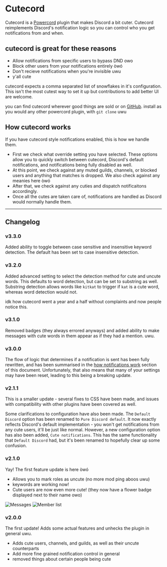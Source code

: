 # Cutecord
Cutecord is a [Powercord](https://powercord.dev) plugin that
makes Discord a bit cuter. Cutecord reimplements Discord's notification
logic so you can control who you get notifications from and when.

## cutecord is great for these reasons
- Allow notifications from specific users to bypass DND owo
- Block other users from your notifications entirely òwó
- Don't recieve notifications when you're invisible uwu
- y'all cute

cutecord expects a comma separated list of snowflakes in it's
configuration. This isn't the most cutest way to set it up but
contributions to add better UI are welcome.

you can find cutecord wherever good things are sold or on
[GitHub](https://github.com/powercord-community/cutecord).
install as you would any other powercord plugin, with
`git clone` uwu

## How cutecord works
If you have cutecord style notifications enabled, this is how we handle them.
- First we check what override setting you have selected. These options allow
  you to quickly switch between cutecord, Discord's default notifications, and
  notifications being fully disabled as well.
- At this point, we check against any muted guilds, channels, or blocked users
  and anything that matches is dropped. We also check against any meanies here
  òwó
- After that, we check against any cuties and dispatch notificaitons
  accordingly.
- Once all the cutes are taken care of, notifications are handled as Discord
  would normally handle them.

---
## Changelog
### v3.3.0
Added ability to toggle between case sensitive and insensitive keyword
detection. The default has been set to case insensitive detection.

### v3.2.0
Added advanced setting to select the detection method for cute and uncute words.
This defaults to word detection, but can be set to substring as well. Substring
detection allows words like `kitkat` to trigger if `kat` is a cute word, whereas
word detection would not.

idk how cutecord went a year and a half without complaints and now people notice
this.

### v3.1.0
Removed badges (they always errored anyways) and added ability to make messages
with cute words in them appear as if they had a mention. uwu.

### v3.0.0
The flow of logic that determines if a notification is sent has been fully
rewritten, and has been summarised in the
[how notifications work](#how-cutecord-works) section of this document.
Unfortunately, that also means that many of your settings may have been reset,
leading to this being a breaking update.

### v2.1.1
This is a smaller update - several fixes to CSS have been made, and issues
with compatibility with other plugins have been covered as well.

Some clarifications to configuration have also been made. The `Default
Discord` option has been renamed to `Pure Discord
default`. It now exactly reflects Discord's default implementation -
you won't get notifications from any cute users, it'll be just like normal.
However, a new configuration option has also been added, `Cute
notifications`. This has the same functionality that `Default
Discord` had, but it's been renamed to hopefully clear up some
confusion.

### v2.1.0
Yay! The first feature update is here òwó
- Allows you to mark roles as uncute (no more mod ping aboos uwu)
- keywords are working now!
- Cute users are now even more cute! (they now have a flower badge displayed
next to their name owo)

![Messages](https://i.imgur.com/LVf21qm.png)
![Member list](https://i.imgur.com/o6g5qsP.png)

### v2.0.0
The first update! Adds some actual features and unhecks the plugin in general
uwu.
- Adds cute users, channels, and guilds, as well as their uncute counterparts
- Add more fine grained notification control in general
- removed things about certain people being cute
